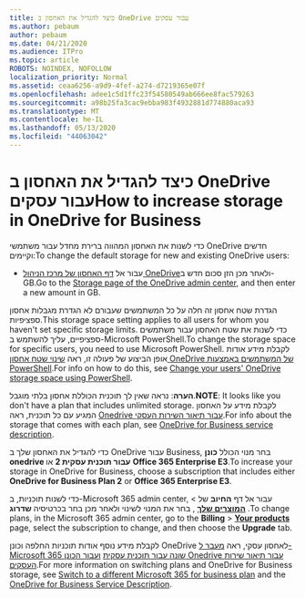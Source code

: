 ```yaml
---
title: כיצד להגדיל את האחסון ב OneDrive עבור עסקים
ms.author: pebaum
author: pebaum
ms.date: 04/21/2020
ms.audience: ITPro
ms.topic: article
ROBOTS: NOINDEX, NOFOLLOW
localization_priority: Normal
ms.assetid: ceaa6256-a9d9-4fef-a274-d7219365e07f
ms.openlocfilehash: adee1c5d1ffc23f54580549ab666ee8fac579263
ms.sourcegitcommit: a98b25fa3cac9ebba983f4932881d774880aca93
ms.translationtype: MT
ms.contentlocale: he-IL
ms.lasthandoff: 05/13/2020
ms.locfileid: "44063042"
---
```

# <a name="how-to-increase-storage-in-onedrive-for-business"></a><span data-ttu-id="70407-102">כיצד להגדיל את האחסון ב OneDrive עבור עסקים</span><span class="sxs-lookup"><span data-stu-id="70407-102">How to increase storage in OneDrive for Business</span></span>

<span data-ttu-id="70407-103">כדי לשנות את האחסון המהווה ברירת מחדל עבור משתמשי OneDrive חדשים וקיימים:</span><span class="sxs-lookup"><span data-stu-id="70407-103">To change the default storage for new and existing OneDrive users:</span></span>
  
- <span data-ttu-id="70407-104">עבור אל [דף האחסון של מרכז הניהול OneDrive](https://admin.onedrive.com/?v=StorageSettings)ולאחר מכן הזן סכום חדש ב-GB.</span><span class="sxs-lookup"><span data-stu-id="70407-104">Go to the [Storage page of the OneDrive admin center](https://admin.onedrive.com/?v=StorageSettings), and then enter a new amount in GB.</span></span>

<span data-ttu-id="70407-105">הגדרת שטח אחסון זה חלה על כל המשתמשים שעבורם לא הגדרת מגבלות אחסון ספציפיות.</span><span class="sxs-lookup"><span data-stu-id="70407-105">This storage space setting applies to all users for whom you haven't set specific storage limits.</span></span> <span data-ttu-id="70407-106">כדי לשנות את שטח האחסון עבור משתמשים ספציפיים, עליך להשתמש ב-Microsoft PowerShell.</span><span class="sxs-lookup"><span data-stu-id="70407-106">To change the storage space for specific users, you need to use Microsoft PowerShell.</span></span> <span data-ttu-id="70407-107">לקבלת מידע אודות אופן הביצוע של פעולה זו, ראה [שינוי שטח אחסון OneDrive של המשתמשים באמצעות PowerShell](https://go.microsoft.com/fwlink/?linkid=866402).</span><span class="sxs-lookup"><span data-stu-id="70407-107">For info on how to do this, see [Change your users' OneDrive storage space using PowerShell](https://go.microsoft.com/fwlink/?linkid=866402).</span></span>

<span data-ttu-id="70407-108">**הערה**: נראה שאין לך תוכנית הכוללת אחסון בלתי מוגבל.</span><span class="sxs-lookup"><span data-stu-id="70407-108">**NOTE**: It looks like you don't have a plan that includes unlimited storage.</span></span> <span data-ttu-id="70407-109">לקבלת מידע על האחסון המגיע עם כל תוכנית, ראה [Onedrive עבור תיאור השירות העסקי](https://go.microsoft.com/fwlink/p/?LinkID=826071).</span><span class="sxs-lookup"><span data-stu-id="70407-109">For info about the storage that comes with each plan, see [OneDrive for Business service description](https://go.microsoft.com/fwlink/p/?LinkID=826071).</span></span>
  
<span data-ttu-id="70407-110">כדי להגדיל את האחסון שלך ב OneDrive עבור Business, בחר מנוי הכולל **כונן onedrive עבור תוכנית עסקית 2** או **Office 365 Enterprise E3**.</span><span class="sxs-lookup"><span data-stu-id="70407-110">To increase your storage in OneDrive for Business, choose a subscription that includes either **OneDrive for Business Plan 2** or **Office 365 Enterprise E3**.</span></span> 
  
<span data-ttu-id="70407-111">כדי לשנות תוכניות, ב-Microsoft 365 admin center, עבור אל דף **החיוב** של \> **[המוצרים שלך](https://go.microsoft.com/fwlink/p/?linkid=842054)** , בחר את המנוי לשינוי ולאחר מכן בחר בכרטיסיה **שדרוג** .</span><span class="sxs-lookup"><span data-stu-id="70407-111">To change plans, in the Microsoft 365 admin center, go to the **Billing** \> **[Your products](https://go.microsoft.com/fwlink/p/?linkid=842054)** page, select the subscription to change, and then choose the **Upgrade** tab.</span></span>
  
<span data-ttu-id="70407-112">לקבלת מידע נוסף אודות תוכניות החלפה וכונן OneDrive לאחסון עסקי, ראה [מעבר ל-Microsoft 365 שונה עבור תוכנית עסקית](https://go.microsoft.com/fwlink/?LinkId=2031117) [ועבור הכונן Onedrive עבור תיאור שירות העסקים](https://go.microsoft.com/fwlink/p/?LinkId-2031122).</span><span class="sxs-lookup"><span data-stu-id="70407-112">For more information on switching plans and OneDrive for Business storage, see [Switch to a different Microsoft 365 for business plan](https://go.microsoft.com/fwlink/?LinkId=2031117) and the [OneDrive for Business Service Description](https://go.microsoft.com/fwlink/p/?LinkId-2031122).</span></span>